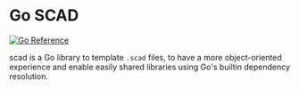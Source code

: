 # Go SCAD

[![Go Reference](https://pkg.go.dev/badge/go.incompletion.ist/scad.svg)](https://pkg.go.dev/go.incompletion.ist/scad)

scad is a Go library to template `.scad` files, to have a more object-oriented experience
and enable easily shared libraries using Go's builtin dependency resolution.
